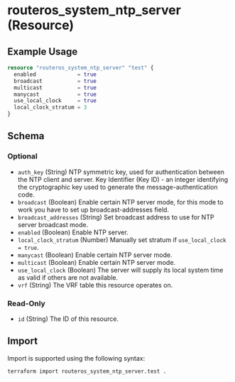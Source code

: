 # routeros_system_ntp_server (Resource)


## Example Usage
```terraform
resource "routeros_system_ntp_server" "test" {
  enabled             = true
  broadcast           = true
  multicast           = true
  manycast            = true
  use_local_clock     = true
  local_clock_stratum = 3
}
```

<!-- schema generated by tfplugindocs -->
## Schema

### Optional

- `auth_key` (String) NTP symmetric key, used for authentication between the NTP client and server. Key Identifier (Key ID) - an integer identifying the cryptographic key used to generate the message-authentication code.
- `broadcast` (Boolean) Enable certain NTP server mode, for this mode to work you have to set up broadcast-addresses field.
- `broadcast_addresses` (String) Set broadcast address to use for NTP server broadcast mode.
- `enabled` (Boolean) Enable NTP server.
- `local_clock_stratum` (Number) Manually set stratum if ```use_local_clock = true```.
- `manycast` (Boolean) Enable certain NTP server mode.
- `multicast` (Boolean) Enable certain NTP server mode.
- `use_local_clock` (Boolean) The server will supply its local system time as valid if others are not available.
- `vrf` (String) The VRF table this resource operates on.

### Read-Only

- `id` (String) The ID of this resource.

## Import
Import is supported using the following syntax:
```shell
terraform import routeros_system_ntp_server.test .
```
